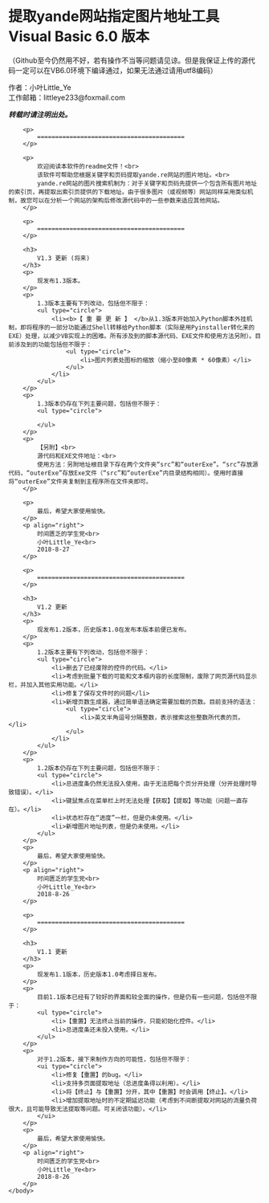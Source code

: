 # 提取yande网站指定图片地址工具 Visual Basic 6.0 版本
<html>
	<body>
		<p>
			（Github至今仍然用不好，若有操作不当等问题请见谅。但是我保证上传的源代码一定可以在VB6.0环境下编译通过，如果无法通过请用utf8编码）
		</p>
		<p>
			作者：小叶Little_Ye<br>
			工作邮箱：littleye233@foxmail.com
		</p>
		<p>
			<b><i>
				转载时请注明出处。
			</i></b>
		</p>

		<p>
			=========================================
		</p>

		<p>
			欢迎阅读本软件的readme文件！<br>
			该软件可帮助您根据关键字和页码提取yande.re网站的图片地址。<br>
			yande.re网站的图片搜索机制为：对于关键字和页码先提供一个包含所有图片地址的索引页，再提取出索引页提供的下载地址。由于很多图片（或视频等）网站同样采用类似机制，故您可以在分析一个网站的架构后修改源代码中的一些参数来适应其他网站。
		</p>

		<p>
			=========================================
		</p>

		<h3>
			V1.3 更新 (将来)
		</h3>
		<p>
			现发布1.3版本。
		</p>
		<p>
			1.3版本主要有下列改动，包括但不限于：
			<ul type="circle">
				<li><b>【 重 要 更 新 】 </b>从1.3版本开始加入Python脚本外挂机制，即将程序的一部分功能通过Shell转移给Python脚本（实际是用Pyinstaller转化来的EXE）处理，以减少VB实现上的困难。所有涉及到的脚本源代码、EXE文件和使用方法另附）。目前涉及到的功能包括但不限于：
					<ul type="circle">
						<li>图片列表处图标的缩放（缩小至80像素 * 60像素）</li>
					</ul>
				</li>
			</ul>
		</p>
		<p>
			1.3版本仍存在下列主要问题，包括但不限于：
			<ul type="circle">
				
			</ul>
		</p>
		<p>
			【另附】<br>
			源代码和EXE文件地址：<br>
			使用方法：另附地址根目录下存在两个文件夹“src”和“outerExe”。“src”存放源代码，“outerExe”存放Exe文件（“src”和“outerExe”内目录结构相同）。使用时直接将“outerExe”文件夹复制到主程序所在文件夹即可。
		</p>

		<p>
			最后，希望大家使用愉快。
		</p>
		<p align="right">
			时间匮乏的学生党<br>
			小叶Little_Ye<br>
			2018-8-27
		</p>

		<p>
			=========================================
		</p>

		<h3>
			V1.2 更新
		</h3>
		<p>
			现发布1.2版本，历史版本1.0在发布本版本前便已发布。
		</p>
		<p>
			1.2版本主要有下列改动，包括但不限于：
			<ul type="circle">
				<li>删去了已经废除的控件的代码。</li>
				<li>考虑到批量下载的可能和文本框内容的长度限制，废除了网页源代码显示栏，并加入其他实用功能。</li>
				<li>修复了保存文件时的问题</li>
				<li>新增页数生成器，通过简单语法确定需要加载的页数。目前支持的语法：
					<ul type="circle">
						<li>英文半角逗号分隔整数，表示搜索这些整数所代表的页。</li>
					</ul>
				</li>
			</ul>
		</p>
		<p>
			1.2版本仍存在下列主要问题，包括但不限于：
			<ul type="circle">
				<li>总进度条仍然无法投入使用，由于无法把每个页分开处理（分开处理时导致错误）。</li>
				<li>键鼠焦点在菜单栏上时无法处理【获取】【提取】等功能（问题一直存在）。</li>
				<li>状态栏存在“进度”一栏，但是仍未使用。</li>
				<li>新增图片地址列表，但是仍未使用。</li>
			</ul>
		</p>
		<p>
			最后，希望大家使用愉快。
		</p>
		<p align="right">
			时间匮乏的学生党<br>
			小叶Little_Ye<br>
			2018-8-26
		</p>

		<p>
			=========================================
		</p>

		<h3>
			V1.1 更新
		</h3>
		<p>
			现发布1.1版本，历史版本1.0考虑择日发布。
		</p>
		<p>
			目前1.1版本已经有了较好的界面和较全面的操作，但是仍有一些问题，包括但不限于：
			<ul type="circle">
				<li>【重置】无法终止当前的操作，只能初始化控件。</li>
				<li>总进度条还未投入使用。</li>
			</ul>
		</p>
		<p>
			对于1.2版本，接下来制作方向的可能性，包括但不限于：
			<ui type="circle">
				<li>修复【重置】的bug。</li>
				<li>支持多页面提取地址（总进度条得以利用）。</li>
				<li>将【终止】与【重置】分开，其中【重置】时会调用【终止】。</li>
				<li>增加提取地址时的不定期延迟功能（考虑到不间断提取对网站的流量负荷很大，且可能导致无法提取等问题。可关闭该功能）。</li>
			</ui>
		</p>
		<p>
			最后，希望大家使用愉快。
		</p>
		<p align="right">
			时间匮乏的学生党<br>
			小叶Little_Ye<br>
			2018-8-26
		</p>
	</body>
</html>
